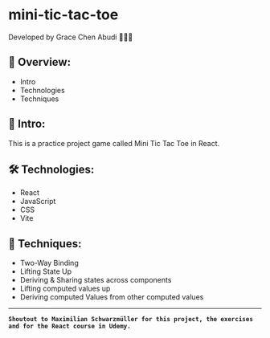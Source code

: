 # mini-tic-tac-toe

Developed by Grace Chen Abudi 👩🏽‍💻

## 📢 Overview:

- Intro
- Technologies
- Techniques

## 🔎 Intro:

This is a practice project game called Mini Tic Tac Toe in React.

## 🛠️ Technologies:

- React
- JavaScript
- CSS
- Vite

## 🔧 Techniques:

- Two-Way Binding
- Lifting State Up
- Deriving & Sharing states across components
- Lifting computed values up
- Deriving computed Values from other computed values

---

**`Shoutout to Maximilian Schwarzmüller for this project, the exercises and for the React course in Udemy.`**
